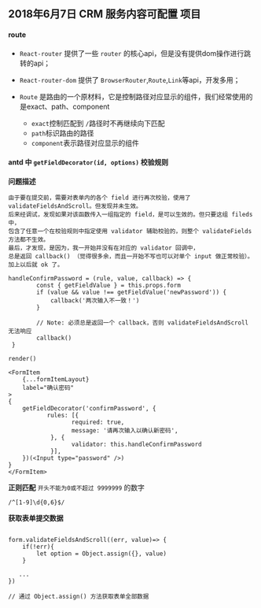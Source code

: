 ## 2018年6月7日 CRM 服务内容可配置 项目

#### route

* `React-router` 提供了一些 `router` 的核心api，但是没有提供dom操作进行跳转的api；
* `React-router-dom` 提供了 `BrowserRouter`,`Route`,`Link`等api，开发多用；
* `Route` 是路由的一个原材料，它是控制路径对应显示的组件，我们经常使用的是exact、path、component

    * `exact`控制匹配到 `/`路径时不再继续向下匹配
    * `path`标识路由的路径
    * `component`表示路径对应显示的组件
    
  
#### antd 中 `getFieldDecorator(id, options)` 校验规则

**问题描述**

```
由于要在提交前，需要对表单内的各个 field 进行再次校验，使用了 validateFieldsAndScroll。但发现并未生效。
后来经调试，发现如果对该函数传入一组指定的 field，是可以生效的。但只要这组 fileds 中，
包含了任意一个在校验规则中指定使用 validator 辅助校验的，则整个 validateFields 方法都不生效。
最后，才发现，是因为，我一开始并没有在对应的 validator 回调中，
总是返回 callback() （觉得很多余，而且一开始不写也可以对单个 input 做正常校验）。加上以后就 ok 了。

```

```
handleConfirmPassword = (rule, value, callback) => {
        const { getFieldValue } = this.props.form
        if (value && value !== getFieldValue('newPassword')) {
            callback('两次输入不一致！')
        }

        // Note: 必须总是返回一个 callback，否则 validateFieldsAndScroll 无法响应
        callback()
 }
```

`render()`

```
<FormItem
    {...formItemLayout}
    label="确认密码"
>
{
    getFieldDecorator('confirmPassword', {
           rules: [{
                  required: true,
                  message: '请再次输入以确认新密码',
            }, {
                  validator: this.handleConfirmPassword
            }],
    })(<Input type="password" />)
}
</FormItem>

```

**正则匹配** `开头不能为0或不超过 9999999` 的数字 

  `/^[1-9]\d{0,6}$/`
  
**获取表单提交数据** 

```

form.validateFieldsAndScroll((err, value)=> {
    if(!err){
        let option = Object.assign({}, value)
    }
    
   ...
})

// 通过 Object.assign() 方法获取表单全部数据

```



















